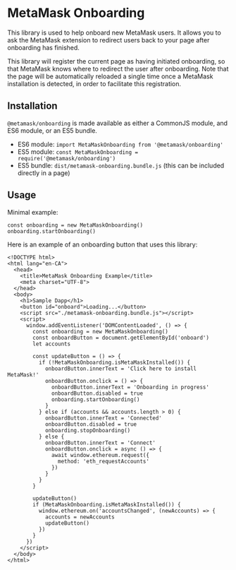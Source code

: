 # MetaMask Onboarding

This library is used to help onboard new MetaMask users. It allows you to ask the MetaMask extension to redirect users back to your page after onboarding has finished.

This library will register the current page as having initiated onboarding, so that MetaMask knows where to redirect the user after onboarding. Note that the page will be automatically reloaded a single time once a MetaMask installation is detected, in order to facilitate this registration.

## Installation

`@metamask/onboarding` is made available as either a CommonJS module, and ES6 module, or an ES5 bundle.

* ES6 module: `import MetaMaskOnboarding from '@metamask/onboarding'`
* ES5 module: `const MetaMaskOnboarding = require('@metamask/onboarding')`
* ES5 bundle: `dist/metamask-onboarding.bundle.js` (this can be included directly in a page)

## Usage

Minimal example:
```
const onboarding = new MetaMaskOnboarding()
onboarding.startOnboarding()
```

Here is an example of an onboarding button that uses this library:

```
<!DOCTYPE html>
<html lang="en-CA">
  <head>
    <title>MetaMask Onboarding Example</title>
    <meta charset="UTF-8">
  </head>
  <body>
    <h1>Sample Dapp</h1>
    <button id="onboard">Loading...</button>
    <script src="./metamask-onboarding.bundle.js"></script>
    <script>
      window.addEventListener('DOMContentLoaded', () => {
        const onboarding = new MetaMaskOnboarding()
        const onboardButton = document.getElementById('onboard')
        let accounts

        const updateButton = () => {
          if (!MetaMaskOnboarding.isMetaMaskInstalled()) {
            onboardButton.innerText = 'Click here to install MetaMask!'
            onboardButton.onclick = () => {
              onboardButton.innerText = 'Onboarding in progress'
              onboardButton.disabled = true
              onboarding.startOnboarding()
            }
          } else if (accounts && accounts.length > 0) {
            onboardButton.innerText = 'Connected'
            onboardButton.disabled = true
            onboarding.stopOnboarding()
          } else {
            onboardButton.innerText = 'Connect'
            onboardButton.onclick = async () => {
              await window.ethereum.request({
                method: 'eth_requestAccounts'
              })
            }
          }
        }

        updateButton()
        if (MetaMaskOnboarding.isMetaMaskInstalled()) {
          window.ethereum.on('accountsChanged', (newAccounts) => {
            accounts = newAccounts
            updateButton()
          })
        }
      })
    </script>
  </body>
</html>
```
